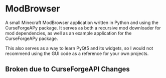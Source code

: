 # ModBrowser

A small Minecraft ModBrowser application written in Python and using the CurseForgeAPy package.
It serves as both a recursive mod downloader for mod dependencies, as well as an example application for the CurseForgeAPy package. 

This also serves as a way to learn PyQt5 and its widgets, so I would not recommend using the GUI code as a reference for your own projects.

## Broken due to CurseForgeAPI Changes
